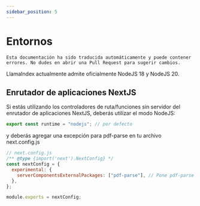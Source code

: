 ```yaml
---
sidebar_position: 5
---
```


# Entornos

`Esta documentación ha sido traducida automáticamente y puede contener errores. No dudes en abrir una Pull Request para sugerir cambios.`

LlamaIndex actualmente admite oficialmente NodeJS 18 y NodeJS 20.

## Enrutador de aplicaciones NextJS

Si estás utilizando los controladores de ruta/funciones sin servidor del enrutador de aplicaciones NextJS, deberás utilizar el modo NodeJS:

```js
export const runtime = "nodejs"; // por defecto
```

y deberás agregar una excepción para pdf-parse en tu archivo next.config.js

```js
// next.config.js
/** @type {import('next').NextConfig} */
const nextConfig = {
  experimental: {
    serverComponentsExternalPackages: ["pdf-parse"], // Pone pdf-parse en el modo NodeJS real con el enrutador de aplicaciones NextJS
  },
};

module.exports = nextConfig;
```
